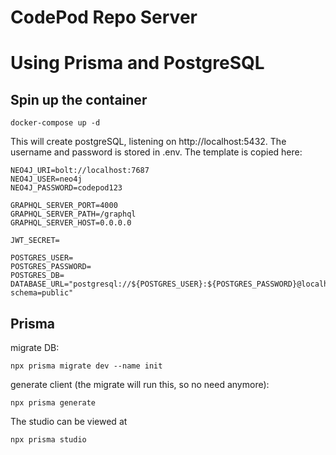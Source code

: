 # CodePod Repo Server

# Using Prisma and PostgreSQL

## Spin up the container

```
docker-compose up -d
```

This will create postgreSQL, listening on http://localhost:5432. The username and password is stored in .env. The template is copied here:

```
NEO4J_URI=bolt://localhost:7687
NEO4J_USER=neo4j
NEO4J_PASSWORD=codepod123

GRAPHQL_SERVER_PORT=4000
GRAPHQL_SERVER_PATH=/graphql
GRAPHQL_SERVER_HOST=0.0.0.0

JWT_SECRET=

POSTGRES_USER=
POSTGRES_PASSWORD=
POSTGRES_DB=
DATABASE_URL="postgresql://${POSTGRES_USER}:${POSTGRES_PASSWORD}@localhost:5432/${POSTGRES_DB}?schema=public"
```

## Prisma

migrate DB:

```
npx prisma migrate dev --name init
```

generate client (the migrate will run this, so no need anymore):

```
npx prisma generate
```

The studio can be viewed at

```
npx prisma studio
```
